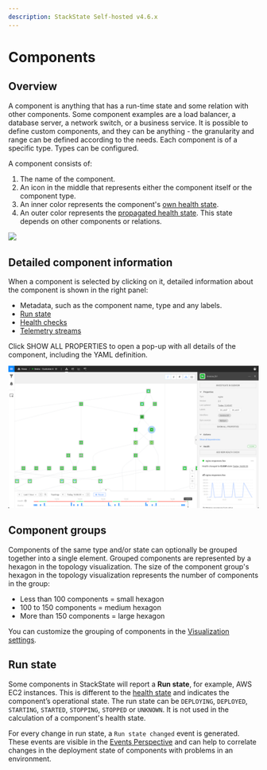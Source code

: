```yaml
---
description: StackState Self-hosted v4.6.x
---
```


# Components

## Overview

A component is anything that has a run-time state and some relation with other components. Some component examples are a load balancer, a database server, a network switch, or a business service. It is possible to define custom components, and they can be anything - the granularity and range can be defined according to the needs. Each component is of a specific type. Types can be configured.

A component consists of:

1. The name of the component.
2. An icon in the middle that represents either the component itself or the component type.
3. An inner color represents the component's [own health state](/use/health-state/about-health-state.md#element-health-state).
4. An outer color represents the [propagated health state](/use/health-state/about-health-state.md#propagated-health-state). This state depends on other components or relations.

![](/.gitbook/assets/021_topology_elements.png)

## Detailed component information

When a component is selected by clicking on it, detailed information about the component is shown in the right panel:

* Metadata, such as the component name, type and any labels.
* [Run state](/use/concepts/components.md#run-state)
* [Health checks](/use/health-state/add-a-health-check.md)
* [Telemetry streams](/use/metrics-and-events/telemetry_streams.md)

Click SHOW ALL PROPERTIES to open a pop-up with all details of the component, including the YAML definition.

![Detailed component information](/.gitbook/assets/v46_component_with_details.png)

## Component groups

Components of the same type and/or state can optionally be grouped together into a single element. Grouped components are represented by a hexagon in the topology visualization. The size of the component group's hexagon in the topology visualization represents the number of components in the group:

* Less than 100 components = small hexagon
* 100 to 150 components = medium hexagon
* More than 150 components = large hexagon

You can customize the grouping of components in the [Visualization settings](/use/stackstate-ui/views/visualization_settings.md).

## Run state

Some components in StackState will report a **Run state**, for example, AWS EC2 instances. This is different to the [health state](/use/health-state/about-health-state.md) and indicates the component’s operational state. The run state can be `DEPLOYING`, `DEPLOYED`, `STARTING`, `STARTED`, `STOPPING`, `STOPPED` or `UNKNOWN`. It is not used in the calculation of a component's health state.

For every change in run state, a `Run state changed` event is generated. These events are visible in the [Events Perspective](/use/stackstate-ui/perspectives/events_perspective.md) and can help to correlate changes in the deployment state of components with problems in an environment.
